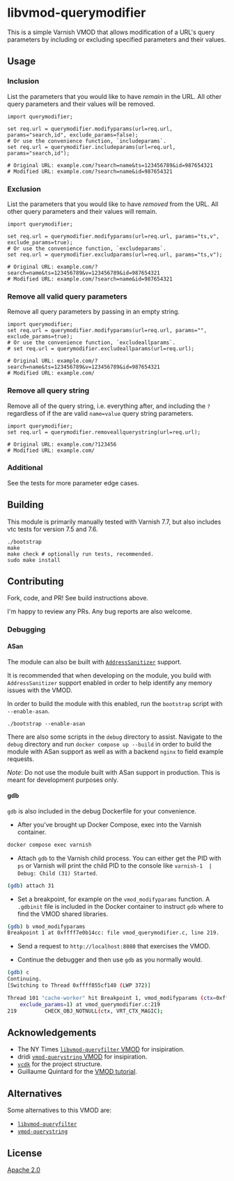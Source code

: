 # libvmod-querymodifier

This is a simple Varnish VMOD that allows modification of a URL's query parameters by including or excluding specified parameters and their values.

## Usage

### Inclusion

List the parameters that you would like to have _remain_ in the URL. All other query parameters and their values will be removed.

```
import querymodifier;

set req.url = querymodifier.modifyparams(url=req.url, params="search,id", exclude_params=false);
# Or use the convenience function, `includeparams`.
set req.url = querymodifier.includeparams(url=req.url, params="search,id");

# Original URL: example.com/?search=name&ts=123456789&id=987654321
# Modified URL: example.com/?search=name&id=987654321
```

### Exclusion

List the parameters that you would like to have _removed_ from the URL. All other query parameters and their values will remain.

```
import querymodifier;

set req.url = querymodifier.modifyparams(url=req.url, params="ts,v", exclude_params=true);
# Or use the convenience function, `excludeparams`.
set req.url = querymodifier.excludparams(url=req.url, params="ts,v");

# Original URL: example.com/?search=name&ts=123456789&v=123456789&id=987654321
# Modified URL: example.com/?search=name&id=987654321
```

### Remove all valid query parameters

Remove all query parameters by passing in an empty string.

```
import querymodifier;
set req.url = querymodifier.modifyparams(url=req.url, params="", exclude_params=true);
# Or use the convenience function, `excludeallparams`.
# set req.url = querymodifier.excludeallparams(url=req.url);

# Original URL: example.com/?search=name&ts=123456789&v=123456789&id=987654321
# Modified URL: example.com/
```

### Remove all query string

Remove all  of the query string, i.e. everything after, and including the `?` regardless of if
the are valid `name=value` query string parameters.

```
import querymodifier;
set req.url = querymodifier.removeallquerystring(url=req.url);

# Original URL: example.com/?123456
# Modified URL: example.com/
```

### Additional

See the tests for more parameter edge cases.

## Building

This module is primarily manually tested with Varnish 7.7, but also includes vtc tests for version 7.5 and 7.6.

```
./bootstrap
make
make check # optionally run tests, recommended.
sudo make install
```

## Contributing

Fork, code, and PR! See build instructions above.

I'm happy to review any PRs. Any bug reports are also welcome.

### Debugging

#### ASan

The module can also be built with [`AddressSanitizer`](https://github.com/google/sanitizers/wiki/AddressSanitizer) support.

It is recommended that when developing on the module, you build with `AddressSanitizer` support enabled in order to help identify any memory issues with the VMOD.

In order to build the module with this enabled, run the `bootstrap` script with `--enable-asan`. 

```
./bootstrap --enable-asan
```

There are also some scripts in the `debug` directory to assist. Navigate to the `debug` directory and run `docker compose up --build` in order to build the module with ASan support as well as with a backend `nginx` to field example requests.

_Note_: Do not use the module built with ASan support in production. This is meant for development purposes only.

#### gdb

`gdb` is also included in the debug Dockerfile for your convenience.

- After you've brought up Docker Compose, exec into the Varnish container.

```bash
docker compose exec varnish
```

- Attach `gdb` to the Varnish child process. You can either get the PID with `ps` or Varnish will print the child PID to the console like `varnish-1  | Debug: Child (31) Started`.

```bash
(gdb) attach 31
```

- Set a breakpoint, for example on the `vmod_modifyparams` function. A `.gdbinit` file is included in the Docker container to instruct `gdb` where to find the VMOD shared libraries.

```bash
(gdb) b vmod_modifyparams
Breakpoint 1 at 0xffff7e0b14cc: file vmod_querymodifier.c, line 219.
```

- Send a request to `http://localhost:8080` that exercises the VMOD.

- Continue the debugger and then use `gdb` as you normally would.

```bash
(gdb) c
Continuing.
[Switching to Thread 0xffff855cf140 (LWP 372)]

Thread 101 "cache-worker" hit Breakpoint 1, vmod_modifyparams (ctx=0xffff855cd9b8, uri=0xffff79a3d8ac "/?blah=1&ts=1", params_in=0xffff7e0e7610 "ts,v,cacheFix,date",
    exclude_params=1) at vmod_querymodifier.c:219
219         CHECK_OBJ_NOTNULL(ctx, VRT_CTX_MAGIC);
```

## Acknowledgements

- The NY Times [`libvmod-queryfilter` VMOD](https://github.com/nytimes/libvmod-queryfilter/) for insipiration.
- dridi [`vmod-querystring` VMOD](https://git.sr.ht/~dridi/vmod-querystring) for insipiration.
- [`vcdk`](https://github.com/nigoroll/vcdk/) for the project structure.
- Guillaume Quintard for the [VMOD tutorial](https://info.varnish-software.com/blog/creating-a-vmod-vmod-str).

## Alternatives

Some alternatives to this VMOD are:

- [`libvmod-queryfilter`](https://github.com/nytimes/libvmod-queryfilter/)
- [`vmod-querystring`](https://git.sr.ht/~dridi/vmod-querystring)

## License

[Apache 2.0](https://www.apache.org/licenses/LICENSE-2.0)
